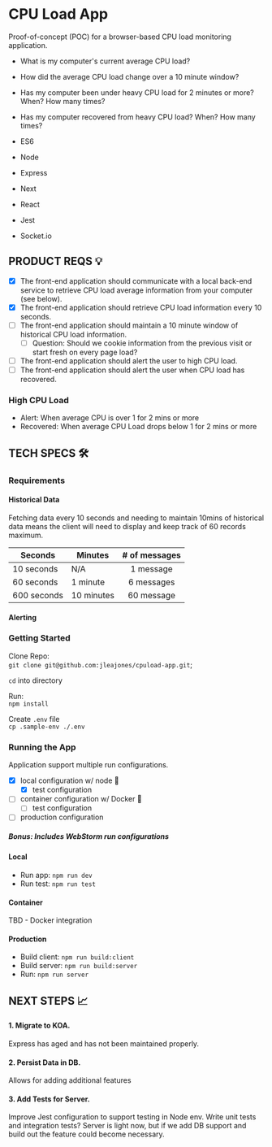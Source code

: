# CPU Load App
Proof-of-concept (POC) for a browser-based CPU load monitoring application.

- What is my computer's current average CPU load?
- How did the average CPU load change over a 10 minute window?
- Has my computer been under heavy CPU load for 2 minutes or more? When? How many times?
- Has my computer recovered from heavy CPU load? When? How many times?



- ES6
- Node
- Express
- Next
- React
- Jest
- Socket.io

## PRODUCT REQS 💡

- [x] The front-end application should communicate with a local back-end service to retrieve CPU load average information from your computer (see below).
- [x] The front-end application should retrieve CPU load information every 10 seconds.
- [ ] The front-end application should maintain a 10 minute window of historical CPU load information.
  - [ ] Question: Should we cookie information from the previous visit or start fresh on every page load?
- [ ] The front-end application should alert the user to high CPU load.
- [ ] The front-end application should alert the user when CPU load has recovered.

### High CPU Load

- Alert: When average CPU is over 1 for 2 mins or more
- Recovered: When average CPU Load drops below 1 for 2 mins or more

## TECH SPECS 🛠

### Requirements

#### Historical Data
Fetching data every 10 seconds and needing to maintain 10mins of historical data means the client will need to display and keep track of 60 records maximum.

  | Seconds     | Minutes    | # of messages |
  | ----------- | ---------- | :-----------: |
  | 10 seconds  | N/A        |   1 message   |
  | 60 seconds  | 1 minute   |  6 messages   |
  | 600 seconds | 10 minutes |  60 message   |


#### Alerting

### Getting Started

Clone Repo:<br />
`git clone git@github.com:jleajones/cpuload-app.git`;

`cd` into directory<br />

Run:<br />
`npm install`

Create `.env` file<br />
`cp .sample-env ./.env`

### Running the App

Application support multiple run configurations.

- [x] local configuration w/ node 💚
  - [x] test configuration
- [ ] container configuration w/ Docker 🐳
  - [ ] test configuration
- [ ] production configuration

##### Bonus: Includes WebStorm run configurations

#### Local

- Run app:
  `npm run dev`
- Run test:
  `npm run test`

#### Container

TBD - Docker integration

#### Production

- Build client:
  `npm run build:client`
- Build server:
  `npm run build:server`
- Run:
  `npm run server`

## NEXT STEPS 📈

#### 1. Migrate to KOA.

Express has aged and has not been maintained properly.

#### 2. Persist Data in DB.

Allows for adding additional features

#### 3. Add Tests for Server.

Improve Jest configuration to support testing in Node env.
Write unit tests and integration tests? Server is light now, but if we add DB support and build out the feature could become necessary.

